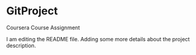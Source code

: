 # GitProject
Coursera Course Assignment

I am editing the README file. Adding some more details about the project description.
